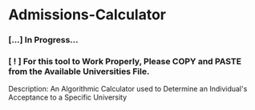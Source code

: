 # Admissions-Calculator
### [...] In Progress...
### [ ! ] For this tool to Work Properly, Please COPY and PASTE from the Available Universities File.

Description: An Algorithmic Calculator used to Determine an Individual's Acceptance to a Specific University
